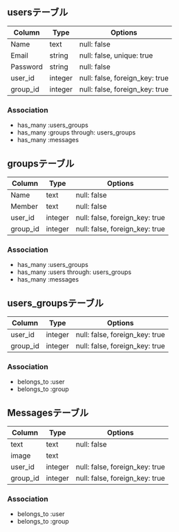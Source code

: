 ## usersテーブル

|Column|Type|Options|
|------|----|-------|
|Name|text|null: false|
|Email|string|null: false, unique: true|
|Password|string|null: false|
|user_id|integer|null: false, foreign_key: true|
|group_id|integer|null: false, foreign_key: true|

### Association
- has_many :users_groups
- has_many :groups through: users_groups
- has_many :messages

## groupsテーブル

|Column|Type|Options|
|------|----|-------|
|Name|text|null: false|
|Member|text|null: false|
|user_id|integer|null: false, foreign_key: true|
|group_id|integer|null: false, foreign_key: true|

### Association
- has_many :users_groups
- has_many :users through: users_groups
- has_many :messages

## users_groupsテーブル

|Column|Type|Options|
|------|----|-------|
|user_id|integer|null: false, foreign_key: true|
|group_id|integer|null: false, foreign_key: true|

### Association
- belongs_to :user
- belongs_to :group

## Messagesテーブル

|Column|Type|Options|
|------|----|-------|
|text|text|null: false|
|image|text||
|user_id|integer|null: false, foreign_key: true|
|group_id|integer|null: false, foreign_key: true|

### Association
- belongs_to :user
- belongs_to :group